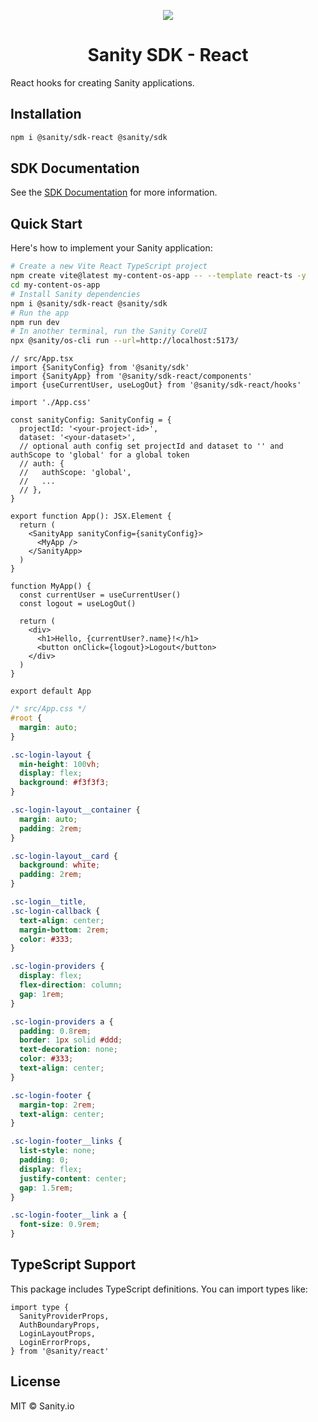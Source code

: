 <p align="center">
  <a href="https://sanity.io">
    <img src="https://cdn.sanity.io/images/3do82whm/next/1dfce9dde7a62ccaa8e8377254a1e919f6c07ad3-128x128.svg" />
  </a>
  <h1 align="center">Sanity SDK - React</h1>
</p>

React hooks for creating Sanity applications.

## Installation

```bash
npm i @sanity/sdk-react @sanity/sdk
```

## SDK Documentation

See the [SDK Documentation](https://sdk-docs.sanity.dev) for more information.

## Quick Start

Here's how to implement your Sanity application:

```bash
# Create a new Vite React TypeScript project
npm create vite@latest my-content-os-app -- --template react-ts -y
cd my-content-os-app
# Install Sanity dependencies
npm i @sanity/sdk-react @sanity/sdk
# Run the app
npm run dev
# In another terminal, run the Sanity CoreUI
npx @sanity/os-cli run --url=http://localhost:5173/
```

```tsx
// src/App.tsx
import {SanityConfig} from '@sanity/sdk'
import {SanityApp} from '@sanity/sdk-react/components'
import {useCurrentUser, useLogOut} from '@sanity/sdk-react/hooks'

import './App.css'

const sanityConfig: SanityConfig = {
  projectId: '<your-project-id>',
  dataset: '<your-dataset>',
  // optional auth config set projectId and dataset to '' and authScope to 'global' for a global token
  // auth: {
  //   authScope: 'global',
  //   ...
  // },
}

export function App(): JSX.Element {
  return (
    <SanityApp sanityConfig={sanityConfig}>
      <MyApp />
    </SanityApp>
  )
}

function MyApp() {
  const currentUser = useCurrentUser()
  const logout = useLogOut()

  return (
    <div>
      <h1>Hello, {currentUser?.name}!</h1>
      <button onClick={logout}>Logout</button>
    </div>
  )
}

export default App
```

```css
/* src/App.css */
#root {
  margin: auto;
}

.sc-login-layout {
  min-height: 100vh;
  display: flex;
  background: #f3f3f3;
}

.sc-login-layout__container {
  margin: auto;
  padding: 2rem;
}

.sc-login-layout__card {
  background: white;
  padding: 2rem;
}

.sc-login__title,
.sc-login-callback {
  text-align: center;
  margin-bottom: 2rem;
  color: #333;
}

.sc-login-providers {
  display: flex;
  flex-direction: column;
  gap: 1rem;
}

.sc-login-providers a {
  padding: 0.8rem;
  border: 1px solid #ddd;
  text-decoration: none;
  color: #333;
  text-align: center;
}

.sc-login-footer {
  margin-top: 2rem;
  text-align: center;
}

.sc-login-footer__links {
  list-style: none;
  padding: 0;
  display: flex;
  justify-content: center;
  gap: 1.5rem;
}

.sc-login-footer__link a {
  font-size: 0.9rem;
}
```

## TypeScript Support

This package includes TypeScript definitions. You can import types like:

```tsx
import type {
  SanityProviderProps,
  AuthBoundaryProps,
  LoginLayoutProps,
  LoginErrorProps,
} from '@sanity/react'
```

## License

MIT © Sanity.io
